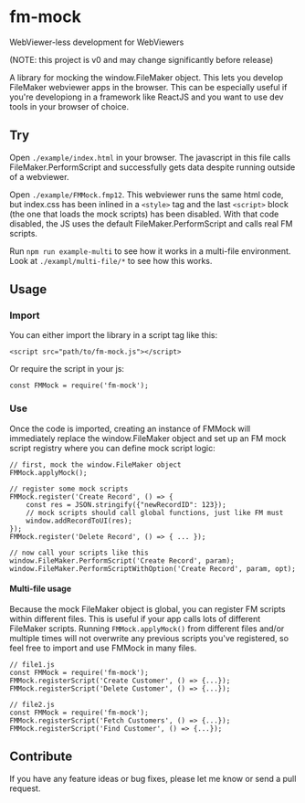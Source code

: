 # fm-mock

WebViewer-less development for WebViewers

(NOTE: this project is v0 and may change significantly before release)

A library for mocking the window.FileMaker object. This lets you develop FileMaker webviewer apps in the browser.
This can be especially useful if you're developiong in a framework like ReactJS and you want to use dev tools in your browser of choice.

## Try

Open `./example/index.html` in your browser. The javascript in this file calls FileMaker.PerformScript and successfully gets data despite running outside of a webviewer.

Open `./example/FMMock.fmp12`. This webviewer runs the same html code, but index.css has been inlined in a `<style>` tag and the last `<script>` block (the one that loads the mock scripts) has been disabled. With that code disabled, the JS uses the default FileMaker.PerformScript and calls real FM scripts.

Run `npm run example-multi` to see how it works in a multi-file environment. Look at `./exampl/multi-file/*` to see how this works.

## Usage

### Import

You can either import the library in a script tag like this:

    <script src="path/to/fm-mock.js"></script>

Or require the script in your js:

    const FMMock = require('fm-mock');

### Use

Once the code is imported, creating an instance of FMMock will immediately replace the window.FileMaker object and set up an FM mock script registry where you can define mock script logic:

    // first, mock the window.FileMaker object
    FMMock.applyMock();
    
    // register some mock scripts
    FMMock.register('Create Record', () => {
        const res = JSON.stringify({"newRecordID": 123});
        // mock scripts should call global functions, just like FM must
        window.addRecordToUI(res);
    });
    FMMock.register('Delete Record', () => { ... });

    // now call your scripts like this
    window.FileMaker.PerformScript('Create Record', param);
    window.FileMaker.PerformScriptWithOption('Create Record', param, opt);

#### Multi-file usage

Because the mock FileMaker object is global, you can register FM scripts within different files. This is useful if your app calls lots of different FileMaker scripts. Running `FMMock.applyMock()` from different files and/or multiple times will not overwrite any previous scripts you've registered, so feel free to import and use FMMock in many files.

    // file1.js
    const FMMock = require('fm-mock');
    FMMock.registerScript('Create Customer', () => {...});
    FMMock.registerScript('Delete Customer', () => {...});

    // file2.js
    const FMMock = require('fm-mock');
    FMMock.registerScript('Fetch Customers', () => {...});
    FMMock.registerScript('Find Customer', () => {...});

## Contribute

If you have any feature ideas or bug fixes, please let me know or send a pull request.
